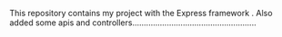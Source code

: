 This repository contains my project with the Express framework .
Also  added some apis and controllers......................................................
